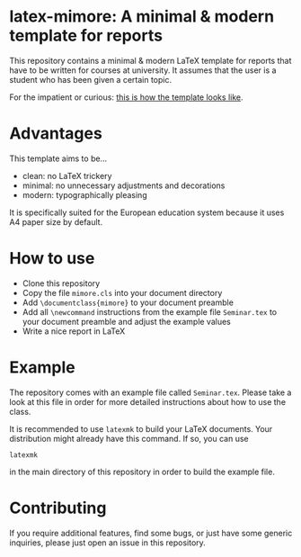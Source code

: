# latex-mimore: A minimal & modern template for reports

This repository contains a minimal & modern LaTeX template for reports
that have to be written for courses at university. It assumes that the
user is a student who has been given a certain topic.

For the impatient or curious: [this is how the template looks
like](Seminar.pdf).

# Advantages

This template aims to be&hellip;
- clean: no LaTeX trickery
- minimal: no unnecessary adjustments and decorations
- modern: typographically pleasing

It is specifically suited for the European education system because it
uses A4 paper size by default.

# How to use

- Clone this repository
- Copy the file `mimore.cls` into your document directory
- Add `\documentclass{mimore}` to your document preamble
- Add all `\newcommand` instructions from the example file `Seminar.tex`
  to your document preamble and adjust the example values
- Write a nice report in LaTeX

# Example

The repository comes with an example file called `Seminar.tex`. Please
take a look at this file in order for more detailed instructions about
how to use the class.

It is recommended to use `latexmk` to build your LaTeX documents. Your
distribution might already have this command. If so, you can use

    latexmk

in the main directory of this repository in order to build the example
file.

# Contributing

If you require additional features, find some bugs, or just have some
generic inquiries, please just open an issue in this repository.
